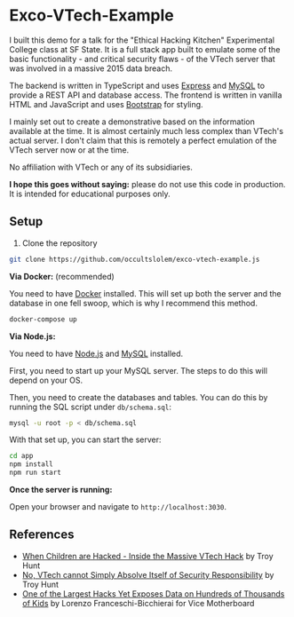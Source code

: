 # Exco-VTech-Example

I built this demo for a talk for the "Ethical Hacking Kitchen" Experimental College class
at SF State. It is a full stack app built to emulate some of the basic functionality - and 
critical security flaws - of the VTech server that was involved in a massive 2015 data breach.

The backend is written in TypeScript and uses [Express](https://expressjs.com) and
[MySQL](https://mysql.com) to provide a REST API and database access. The frontend is
written in vanilla HTML and JavaScript and uses [Bootstrap](https://getbootstrap.com) for styling.

I mainly set out to create a demonstrative based on the information available at the time.
It is almost certainly much less complex than VTech's actual server. I don't claim that this
is remotely a perfect emulation of the VTech server now or at the time.

No affiliation with VTech or any of its subsidiaries.

**I hope this goes without saying:** please do not use this code in production. It is
intended for educational purposes only.

## Setup

1. Clone the repository

```bash
git clone https://github.com/occultslolem/exco-vtech-example.js
```

**Via Docker:** (recommended)

You need to have [Docker](https://docker.com) installed. This will set up both the server
and the database in one fell swoop, which is why I recommend this method.

```bash
docker-compose up
```

**Via Node.js:**

You need to have [Node.js](https://nodejs.org) and [MySQL](https://mysql.com) installed.

First, you need to start up your MySQL server. The steps to do this will depend on your OS.

Then, you need to create the databases and tables. You can do this by running the SQL script under ``db/schema.sql``:

```bash
mysql -u root -p < db/schema.sql
```

With that set up, you can start the server:

```bash
cd app
npm install
npm run start
```

**Once the server is running:**

Open your browser and navigate to ``http://localhost:3030``.

## References

- [When Children are Hacked - Inside the Massive VTech Hack](https://www.troyhunt.com/when-children-are-breached-inside/) by Troy Hunt
- [No, VTech cannot Simply Absolve Itself of Security Responsibility](https://www.troyhunt.com/no-vtech-cannot-simply-absolve-itself/) by Troy Hunt
- [One of the Largest Hacks Yet Exposes Data on Hundreds of Thousands of Kids](https://www.vice.com/en/article/yp3z5v/one-of-the-largest-hacks-yet-exposes-data-on-hundreds-of-thousands-of-kids) by Lorenzo Franceschi-Bicchierai for Vice Motherboard
